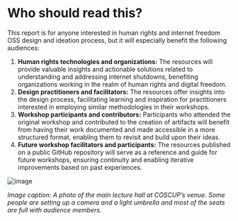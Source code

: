 # Who should read this? 

This report is for anyone interested in human rights and internet freedom OSS design and ideation process, but it will especially benefit the following audiences:

1. **Human rights technologies and organizations:** The resources will provide valuable insights and actionable solutions related to understanding and addressing internet shutdowns, benefiting organizations working in the realm of human rights and digital freedom.
2. **Design practitioners and facilitators:** The resources offer insights into the design process, facilitating learning and inspiration for practitioners interested in employing similar methodologies in their workshops.
3. **Workshop participants and contributors:** Participants who attended the original workshop and contributed to the creation of artifacts will benefit from having their work documented and made accessible in a more structured format, enabling them to revisit and build upon their ideas.
4. **Future workshop facilitators and participants:** The resources published on a public GitHub repository will serve as a reference and guide for future workshops, ensuring continuity and enabling iterative improvements based on past experiences.

![image](https://raw.githubusercontent.com/sprblm/The-Design-We-Open/refs/heads/main/Documenting%20Internet%20Shutdowns%20Workshop/photos/COSCUP-stage-lights-set-up.jpg)

_Image caption: A photo of the main lecture hall at COSCUP’s venue. Some people are setting up a camera and a light umbrella and most of the seats are full with audience members._
